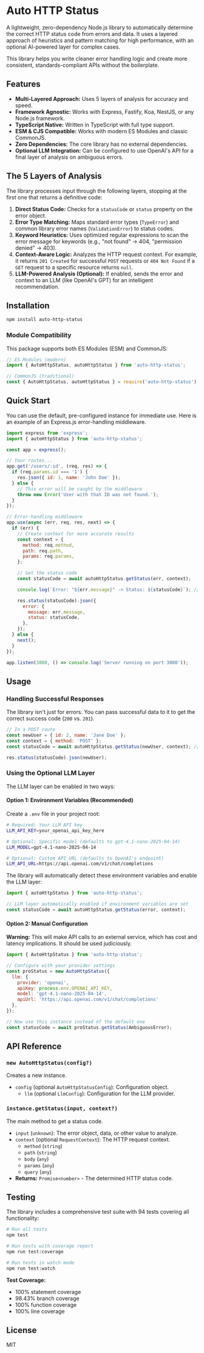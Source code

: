 # Auto HTTP Status

A lightweight, zero-dependency Node.js library to automatically determine the correct HTTP status code from errors and data. It uses a layered approach of heuristics and pattern matching for high performance, with an optional AI-powered layer for complex cases.

This library helps you write cleaner error handling logic and create more consistent, standards-compliant APIs without the boilerplate.

## Features

- **Multi-Layered Approach:** Uses 5 layers of analysis for accuracy and speed.
- **Framework Agnostic:** Works with Express, Fastify, Koa, NestJS, or any Node.js framework.
- **TypeScript Native:** Written in TypeScript with full type support.
- **ESM & CJS Compatible:** Works with modern ES Modules and classic CommonJS.
- **Zero Dependencies:** The core library has no external dependencies.
- **Optional LLM Integration:** Can be configured to use OpenAI's API for a final layer of analysis on ambiguous errors.

## The 5 Layers of Analysis

The library processes input through the following layers, stopping at the first one that returns a definitive code:

1.  **Direct Status Code:** Checks for a `statusCode` or `status` property on the error object.
2.  **Error Type Matching:** Maps standard error types (`TypeError`) and common library error names (`ValidationError`) to status codes.
3.  **Keyword Heuristics:** Uses optimized regular expressions to scan the error message for keywords (e.g., "not found" -> 404, "permission denied" -> 403).
4.  **Context-Aware Logic:** Analyzes the HTTP request context. For example, it returns `201 Created` for successful `POST` requests or `404 Not Found` if a `GET` request to a specific resource returns `null`.
5.  **LLM-Powered Analysis (Optional):** If enabled, sends the error and context to an LLM (like OpenAI's GPT) for an intelligent recommendation.

## Installation

```bash
npm install auto-http-status
```

### Module Compatibility

This package supports both ES Modules (ESM) and CommonJS:

```javascript
// ES Modules (modern)
import { AutoHttpStatus, autoHttpStatus } from 'auto-http-status';

// CommonJS (traditional)
const { AutoHttpStatus, autoHttpStatus } = require('auto-http-status');
```

## Quick Start

You can use the default, pre-configured instance for immediate use. Here is an example of an Express.js error-handling middleware.

```javascript
import express from 'express';
import { autoHttpStatus } from 'auto-http-status';

const app = express();

// Your routes...
app.get('/users/:id', (req, res) => {
  if (req.params.id === '1') {
    res.json({ id: 1, name: 'John Doe' });
  } else {
    // This error will be caught by the middleware
    throw new Error('User with that ID was not found.');
  }
});

// Error-handling middleware
app.use(async (err, req, res, next) => {
  if (err) {
    // Create context for more accurate results
    const context = {
      method: req.method,
      path: req.path,
      params: req.params,
    };

    // Get the status code
    const statusCode = await autoHttpStatus.getStatus(err, context);

    console.log(`Error: "${err.message}" -> Status: ${statusCode}`); // "Error: "User...not found." -> Status: 404"

    res.status(statusCode).json({
      error: {
        message: err.message,
        status: statusCode,
      },
    });
  } else {
    next();
  }
});

app.listen(3000, () => console.log('Server running on port 3000'));
```

## Usage

### Handling Successful Responses

The library isn't just for errors. You can pass successful data to it to get the correct success code (`200` vs. `201`).

```javascript
// In a POST route
const newUser = { id: 2, name: 'Jane Doe' };
const context = { method: 'POST' };
const statusCode = await autoHttpStatus.getStatus(newUser, context); // -> 201

res.status(statusCode).json(newUser);
```

### Using the Optional LLM Layer

The LLM layer can be enabled in two ways:

#### Option 1: Environment Variables (Recommended)

Create a `.env` file in your project root:

```bash
# Required: Your LLM API key
LLM_API_KEY=your_openai_api_key_here

# Optional: Specific model (defaults to gpt-4.1-nano-2025-04-14)
LLM_MODEL=gpt-4.1-nano-2025-04-14

# Optional: Custom API URL (defaults to OpenAI's endpoint)
LLM_API_URL=https://api.openai.com/v1/chat/completions
```

The library will automatically detect these environment variables and enable the LLM layer:

```javascript
import { autoHttpStatus } from 'auto-http-status';

// LLM layer automatically enabled if environment variables are set
const statusCode = await autoHttpStatus.getStatus(error, context);
```

#### Option 2: Manual Configuration

**Warning:** This will make API calls to an external service, which has cost and latency implications. It should be used judiciously.

```javascript
import { AutoHttpStatus } from 'auto-http-status';

// Configure with your provider settings
const proStatus = new AutoHttpStatus({
  llm: {
    provider: 'openai',
    apiKey: process.env.OPENAI_API_KEY,
    model: 'gpt-4.1-nano-2025-04-14', 
    apiUrl: 'https://api.openai.com/v1/chat/completions'
  },
});

// Now use this instance instead of the default one
const statusCode = await proStatus.getStatus(AmbiguousError);
```

## API Reference

### `new AutoHttpStatus(config?)`

Creates a new instance.

-   `config` (optional `AutoHttpStatusConfig`): Configuration object.
    -   `llm` (optional `LlmConfig`): Configuration for the LLM provider.

### `instance.getStatus(input, context?)`

The main method to get a status code.

-   `input` (`unknown`): The error object, data, or other value to analyze.
-   `context` (optional `RequestContext`): The HTTP request context.
    -   `method` (`string`)
    -   `path` (`string`)
    -   `body` (`any`)
    -   `params` (`any`)
    -   `query` (`any`)
-   **Returns:** `Promise<number>` - The determined HTTP status code.

## Testing

The library includes a comprehensive test suite with 94 tests covering all functionality:

```bash
# Run all tests
npm test

# Run tests with coverage report
npm run test:coverage

# Run tests in watch mode
npm run test:watch
```

**Test Coverage:**
- 100% statement coverage
- 98.43% branch coverage  
- 100% function coverage
- 100% line coverage

## License

MIT

